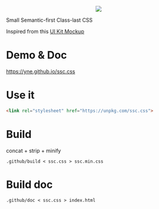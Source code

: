 <p align="center">
<img src=https://imgur.com/jpNsCN9.png>

Small Semantic-first Class-last CSS
</p>

Inspired from this [UI Kit Mockup](https://framerusercontent.com/images/o9drPb3oNDAcMIqZorPkQLqfzIE.png)

# Demo & Doc

https://yne.github.io/ssc.css

# Use it

```html
<link rel="stylesheet" href="https://unpkg.com/ssc.css">
```

# Build

concat + strip + minify

`.github/build < ssc.css > ssc.min.css`

# Build doc

`.github/doc < ssc.css > index.html`
